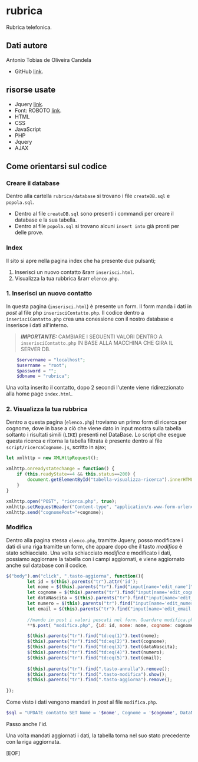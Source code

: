 # rubrica

Rubrica telefonica.

## Dati autore

Antonio Tobias de Oliveira Candela

- GitHub [link](https://github.com/AntoCandela).

## risorse usate

- Jquery [link](https://ajax.googleapis.com/ajax/libs/jquery/3.6.1/jquery.min.js).
- Font: ROBOTO [link](https://fonts.googleapis.com/css2?family=Roboto:ital,wght@0,100;0,300;0,400;0,500;0,700;0,900;1,100;1,300;1,400;1,500;1,700;1,900&display=swap).
- HTML
- CSS
- JavaScript
- PHP
- Jquery
- AJAX

## Come orientarsi sul codice

### Creare il database

Dentro alla cartella `rubrica/database` si trovano i file `createDB.sql` e `popola.sql`.

- Dentro al file `createDB.sql` sono presenti i commandi per creare il database e la sua tabella.
- Dentro al file `popola.sql` si trovano alcuni `insert into` già pronti per delle prove.

### Index

Il sito si apre nella pagina index che ha presente due pulsanti;

1. Inserisci un nuovo contatto  &rarr   `inserisci.html`.
2. Visualizza la tua rubbrica   &rarr   `elenco.php`.

### 1. Inserisci un nuovo contatto

In questa pagina (`inserisci.html`) è presente un form. Il form manda i dati in _post_ al file php `inserisciContatto.php`. Il codice dentro a `inserisciContatto.php` crea una conessione con il nostro database e inserisce i dati all'interno.

> **_IMPORTANTE:_**  CAMBIARE I SEGUENTI VALORI DENTRO A `inserisciContatto.php` IN BASE ALLA MACCHINA CHE GIRA IL SERVER DB.

```PHP
    $servername = "localhost";
    $username = "root";
    $password = "";
    $dbname = "rubrica";
```

Una volta inserito il contatto, dopo 2 secondi l'utente viene ridirezzionato alla home page `index.html`.

### 2. Visualizza la tua rubbrica

Dentro a questa pagina (`elenco.php`) troviamo un primo form di ricerca per cognome, dove in base a ciò che viene dato in input mostra sulla tabella soltanto i risultati simili (`LIKE`) presenti nel DataBase. Lo script che esegue questa ricerca e ritorna la tabella filtrata è presente dentro al file `script/ricercaCognome.js`, scritto in ajax;

```javascript
let xmlhttp = new XMLHttpRequest();
    
xmlhttp.onreadystatechange = function() {
    if (this.readyState==4 && this.status==200) {
        document.getElementById("tabella-visualizza-ricerca").innerHTML=this.responseText;
    }
}

xmlhttp.open("POST", "ricerca.php", true);
xmlhttp.setRequestHeader("Content-type", "application/x-www-form-urlencoded");
xmlhttp.send("cognomePost="+cognome);
```

### Modifica

Dentro alla pagina stessa `elenco.php`, tramitte Jquery, posso modificare i dati di una riga tramitte un form, che appare dopo che il tasto _modifica_ è stato schiacciato.
Una volta schiacciato _modifica_ e modificato i dati, possiamo aggiornare la tabella con i campi aggiornati, e viene aggiornato anche sul database con il codice.

```javascript
$("body").on("click", ".tasto-aggiorna", function(){  
        let id = $(this).parents("tr").attr('id');  
        let nome = $(this).parents("tr").find("input[name='edit_name']").val();    
        let cognome = $(this).parents("tr").find("input[name='edit_cognome']").val();
        let dataNascita = $(this).parents("tr").find("input[name='edit_dataNascita']").val();
        let numero = $(this).parents("tr").find("input[name='edit_numero']").val();
        let email = $(this).parents("tr").find("input[name='edit_email']").val();
        
        //mando in post i valori pescati nel form. Guardare modifica.php!!!
        **$.post( "modifica.php", {id: id, nome: nome, cognome: cognome, dataNascita: dataNascita, telefono: numero, email: email} );**

        $(this).parents("tr").find("td:eq(1)").text(nome);  
        $(this).parents("tr").find("td:eq(2)").text(cognome);
        $(this).parents("tr").find("td:eq(3)").text(dataNascita);  
        $(this).parents("tr").find("td:eq(4)").text(numero);  
        $(this).parents("tr").find("td:eq(5)").text(email); 
     
        $(this).parents("tr").find(".tasto-annulla").remove();
        $(this).parents("tr").find(".tasto-modifica").show();  
        $(this).parents("tr").find(".tasto-aggiorna").remove();  
         
});

```

Come visto i dati vengono mandati in _post_ al file `modifica.php`.

```PHP
$sql = "UPDATE contatto SET Nome = '$nome', Cognome = '$cognome', DataNascita = '$dataNascita', Telefono = '$telefono', Mail = '$email' WHERE ID = $id";
```

Passo anche l'id.

Una volta mandati aggiornati i dati, la tabella torna nel suo stato precedente con la riga aggiornata.

[EOF]
